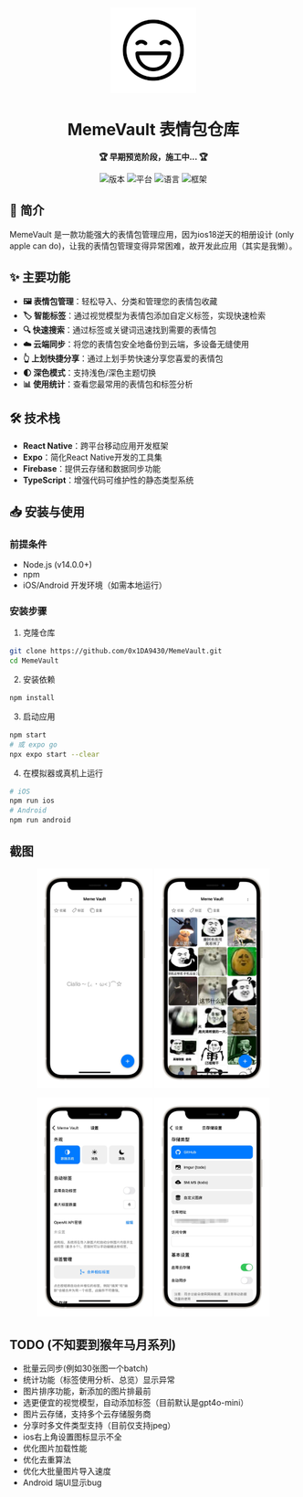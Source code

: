 <p align="center">
  <img src="assets/icon.png" alt="MemeVault Logo" width="=150" height="150"/>
</p>

<h1 align="center">MemeVault 表情包仓库</h1>

<p align="center">
  <strong>🏆 早期预览阶段，施工中... 🏆</strong>
</p>

<p align="center">
  <img src="https://img.shields.io/badge/版本-0.1.0-blue" alt="版本" />
  <img src="https://img.shields.io/badge/平台-iOS%20%7C%20Android-lightgrey" alt="平台" />
  <img src="https://img.shields.io/badge/语言-TypeScript-blue" alt="语言" />
  <img src="https://img.shields.io/badge/框架-React%20Native-61dafb" alt="框架" />
</p>

## 📱 简介

MemeVault 是一款功能强大的表情包管理应用，因为ios18逆天的相册设计 (only apple can do)，让我的表情包管理变得异常困难，故开发此应用（其实是我懒）。
## ✨ 主要功能

- **🖼️ 表情包管理**：轻松导入、分类和管理您的表情包收藏
- **🏷️ 智能标签**：通过视觉模型为表情包添加自定义标签，实现快速检索
- **🔍 快速搜索**：通过标签或关键词迅速找到需要的表情包
- **☁️ 云端同步**：将您的表情包安全地备份到云端，多设备无缝使用
- **👆 上划快捷分享**：通过上划手势快速分享您喜爱的表情包
- **🌓 深色模式**：支持浅色/深色主题切换
- **📊 使用统计**：查看您最常用的表情包和标签分析


## 🛠️ 技术栈

- **React Native**：跨平台移动应用开发框架
- **Expo**：简化React Native开发的工具集
- **Firebase**：提供云存储和数据同步功能
- **TypeScript**：增强代码可维护性的静态类型系统

## 📥 安装与使用

### 前提条件

- Node.js (v14.0.0+)
- npm
- iOS/Android 开发环境（如需本地运行）

### 安装步骤

1. 克隆仓库
```bash
git clone https://github.com/0x1DA9430/MemeVault.git
cd MemeVault
```

2. 安装依赖
```bash
npm install
```

3. 启动应用
```bash
npm start
# 或 expo go
npx expo start --clear
```

4. 在模拟器或真机上运行
```bash
# iOS
npm run ios
# Android
npm run android
```

## 截图

<p align="center">
  <img src="img/1.JPEG" alt="截图1" width="40%" />
  <img src="img/2.JPEG" alt="截图2" width="40%" />
</p>

<p align="center">
  <img src="img/3.JPEG" alt="截图3" width="40%" />
  <img src="img/4.JPEG" alt="截图4" width="40%" />
</p>

## TODO (不知要到猴年马月系列)

- 批量云同步(例如30张图一个batch)
- 统计功能（标签使用分析、总览）显示异常
- 图片排序功能，新添加的图片排最前
- 选更便宜的视觉模型，自动添加标签（目前默认是gpt4o-mini）
- 图片云存储，支持多个云存储服务商
- 分享时多文件类型支持（目前仅支持jpeg）
- ios右上角设置图标显示不全
- 优化图片加载性能
- 优化去重算法
- 优化大批量图片导入速度
- Android 端UI显示bug
